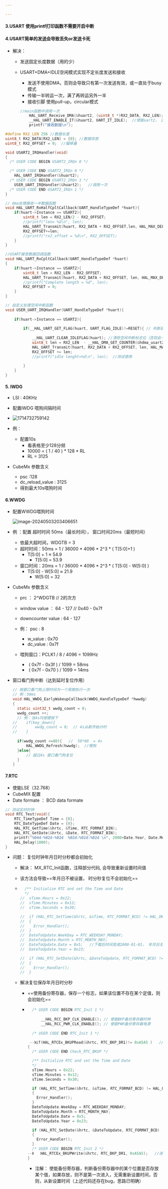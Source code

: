 ```yaml
---

---
```


#### 3.USART 使用printf打印函数不需要开启中断

#### 4.USART简单的发送会导致丢失or发送卡死

- 解决：
  - 发送固定长度数据（用的少）

  - USART+DMA+IDLE空闲模式实现不定长度发送和接收

    - 发送不使用DMA，否则会导致只有第一次发送有效，或一直处于busy模式
    - 传输一半转运一次，满了再转运另外一半
    - 接收引脚   使用pull-up，circular模式

    ```c
    //main函数中调用一次
        HAL_UART_Receive_DMA(&huart2, (uint8_t *)RX2_DATA, RX2_LEN); //使能uart2，dma功能
        __HAL_UART_ENABLE_IT(&huart2, UART_IT_IDLE);  //使能uart2， idle中断
        printf("接收数据\n");
    ```

    

```c
#define RX2_LEN 256 //数据长度
uint8_t RX2_DATA[RX2_LEN] = {0}; //数据存放
uint8_t RX2_OFFSET = 0;  //偏移量

void USART2_IRQHandler(void)
{
  /* USER CODE BEGIN USART2_IRQn 0 */

  /* USER CODE END USART2_IRQn 0 */
  	HAL_UART_IRQHandler(&huart2);
  /* USER CODE BEGIN USART2_IRQn 1 */
	USER_UART_IRQHandler(&huart2);   //调用一次
  /* USER CODE END USART2_IRQn 1 */
}
```

```c
// dma处理接收一半数据函数
void HAL_UART_RxHalfCpltCallback(UART_HandleTypeDef *huart){
	if(huart->Instance == USART2){
		uint8_t len = RX2_LEN/2 - RX2_OFFSET;
		//printf("len= %d\n", len);
		HAL_UART_Transmit(huart, RX2_DATA + RX2_OFFSET,len, HAL_MAX_DELAY);
		RX2_OFFSET+=len;
		//printf("rx2_offset = %d\n", RX2_OFFSET);
	}
}
```

```c
//USART接受数据回调函数
void HAL_UART_RxCpltCallback(UART_HandleTypeDef *huart)
{
	if(huart->Instance == USART2){
		uint8_t len = RX2_LEN - RX2_OFFSET;
		HAL_UART_Transmit(huart, RX2_DATA + RX2_OFFSET, len, HAL_MAX_DELAY);
		//printf("Complete length = %d", len);
		RX2_OFFSET = 0;
	}
}
```

```c
// 自定义处理空闲中断函数
void USER_UART_IRQHandler(UART_HandleTypeDef *huart){
	
	if(huart->Instance == USART2){
		
		if(__HAL_UART_GET_FLAG(huart, UART_FLAG_IDLE)!=RESET){ // 判断是否是空闲中断
			
			__HAL_UART_CLEAR_IDLEFLAG(huart); //清除空闲中断标志位（否则会一直进中断））
			uint8_t len = RX2_LEN  - __HAL_DMA_GET_COUNTER(&hdma_usart2_rx) - RX2_OFFSET;
			HAL_UART_Transmit(huart, RX2_DATA + RX2_OFFSET, len, HAL_MAX_DELAY);
			RX2_OFFSET += len;
			//printf("idle lenght=%d\n", len);  //测试使用
			
		}
	}
}
```

#### 5. IWDG

- LSI : 40KHz

- 配置IWDG 喂狗间隔时间

- ![1714732759142](D:/wechat/WeChat%20Files/wxid_oncxri5u7fxe22/FileStorage/Temp/1714732759142.jpg)

- 例：
  - 配置10s 
    - 看表格至少128分频
    - 10000  = ( 1 / 40 ) * 128 * RL
    - RL = 3125

- CubeMx 参数含义
  - psc  		     :128
  - dc_reload_value : 3125
  - 得到最大10s喂狗时间

#### 6.WWDG

- 配置WWDG喂狗时间

  ![image-20240503203406651](../../AppData/Roaming/Typora/typora-user-images/image-20240503203406651.png)

- 例 ：配置 超时时间 50ms（最长时间）， 窗口时间20ms（最短时间）

  - 依最大超时间，WDGTB = 3
  - 超时时间：50ms = 1 / 36000 * 4096 * 2^3 *  ( T[5:0]+1 )
    - T[5:0] + 1 ≈ 54.9
      - T[5:0]  = 53.9
  - 窗口时间：20ms = 1 / 36000 * 4096 * 2^3 * ( T[5:0] - W[5:0] )
    - T[5:0] - W[5:0] ≈ 21.9
      - W[5:0] = 32

  

- CubeMx 参数含义

  - prc ：                            2^WDGTB   // 2的次方  

  - window value ： 	64 - 127       // 0x40  -  0x7f

  - downcounter value :  64 - 127

    

  - 例： psc  : 8    

    - w_value :  0x70 
    - dc_value : 0x7f

  - 喂狗窗口：PCLK1 / 8 / 4096  =  1099Hz

    - ​	    ( 0x7f - 0x3f ) / 1099 =  58ms
    - ​	    ( 0x7f - 0x70 ) / 1099 = 14ms

- 窗口看门狗中断（达到延时复位作用）

  ```c
  // 按窗口看门狗上限时间为一个周期执行一次
  // 例：50ms
  void HAL_WWDG_EarlyWakeupCallback(WWDG_HandleTypeDef *hwwdg)
  {
  	static uint32_t wwdg_count = 0;
  	wwdg_count ++;
  	// 例：当4s内按键按下
  //	if(key_down){
  //		wwdg_count = 0;  // 4s从新开始计时
  //	}
  	
  	if(wwdg_count <=80){   //  50*80  = 4s 
  		HAL_WWDG_Refresh(hwwdg);  //喂狗
  	}else{
  		// 超过4s 窗口看门狗复位
  	}
  }
  ```

  

#### 7.RTC

- 使能LSE（32.768）
-  CubeMX 配置
  - Date formate ： BCD data formate

```c
// 测试实时时钟
void RTC_Test(void){
	RTC_TimeTypeDef Time = {0};
	RTC_DateTypeDef Date = {0};
	HAL_RTC_GetTime(&hrtc, &Time, RTC_FORMAT_BIN);
	HAL_RTC_GetDate(&hrtc, &Date, RTC_FORMAT_BIN);
	printf("%04d-%02d-%02d  %02d:%02d:%02d \n", 2000+Date.Year, Date.Month, 							Date.Date, Time.Hours, Time.Minutes, Time.Seconds);
	HAL_Delay(1000);
}
```

- 问题： 复位时钟年月日时分秒都会初始化

  - 解决： MX_RTC_Init函数，注释部分代码, 会导致重新设置时间值

  - 该方法会导致==年月日不被设置， 时分秒复位不会初始化==

  - ```c
      /** Initialize RTC and set the Time and Date
      */
    //  sTime.Hours = 0x22;
    //  sTime.Minutes = 0x12;
    //  sTime.Seconds = 0x30;
    
    //  if (HAL_RTC_SetTime(&hrtc, &sTime, RTC_FORMAT_BCD) != HAL_OK)
    //  {
    //    Error_Handler();
    //  }
    //  DateToUpdate.WeekDay = RTC_WEEKDAY_MONDAY;
    //  DateToUpdate.Month = RTC_MONTH_MAY;
    //  DateToUpdate.Date = 0x5;   //下载后时间变成2000-01-01， 年月日无法被设置
    //  DateToUpdate.Year = 0x23;
    
    //  if (HAL_RTC_SetDate(&hrtc, &DateToUpdate, RTC_FORMAT_BCD) != HAL_OK)
    //  {
    //    Error_Handler();
    //  }
    ```

  - 解决复位保存年月日时分秒

    - ==使用备份寄存器，保存一个标志，如果该位置不存在某个定值，则会初始化==

    - ```c
        /* USER CODE BEGIN RTC_Init 1 */
        	
        	__HAL_RCC_BKP_CLK_ENABLE(); // 使能BKP备份寄存器时钟
        	__HAL_RCC_PWR_CLK_ENABLE(); // 使能PWR备份寄存器电源
        	
        /* USER CODE END RTC_Init 1 */
      ```

      ```c
       --》if(HAL_RTCEx_BKUPRead(&hrtc, RTC_BKP_DR1)!= 0xA5A5 )   // 判断寄存器是否存在存储的固定值
      {	
        /* USER CODE END Check_RTC_BKUP */
      
        /** Initialize RTC and set the Time and Date
        */
        sTime.Hours = 0x22;
        sTime.Minutes = 0x12;
        sTime.Seconds = 0x30;
      
        if (HAL_RTC_SetTime(&hrtc, &sTime, RTC_FORMAT_BCD) != HAL_OK)
        {
          Error_Handler();
        }
        DateToUpdate.WeekDay = RTC_WEEKDAY_MONDAY;
        DateToUpdate.Month = RTC_MONTH_MAY;
        DateToUpdate.Date = 0x5;
        DateToUpdate.Year = 0x23;
      
        if (HAL_RTC_SetDate(&hrtc, &DateToUpdate, RTC_FORMAT_BCD) != HAL_OK)
        {
          Error_Handler();
        }
        /* USER CODE BEGIN RTC_Init 2 */
      --》	HAL_RTCEx_BKUPWrite(&hrtc, RTC_BKP_DR1, 0xA5A5);   //进判断后，把固定值存放
      }
      ```

      - 注解： 使能备份寄存器，判断备份寄存器中的某个位置是否存放某个值，如果存放，则不是第一次进入，无需重新设置时间，否则，从新设置时间（上述代码还存在bug，思路已明确）

      
